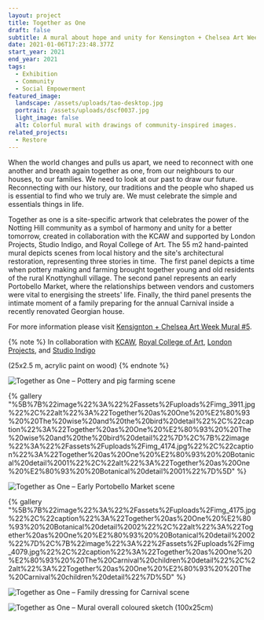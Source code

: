 ```yaml
---
layout: project
title: Together as One
draft: false
subtitle: A mural about hope and unity for Kensington + Chelsea Art Week
date: 2021-01-06T17:23:48.377Z
start_year: 2021
end_year: 2021
tags:
  - Exhibition
  - Community
  - Social Empowerment
featured_image:
  landscape: /assets/uploads/tao-desktop.jpg
  portrait: /assets/uploads/dscf0037.jpg
  light_image: false
  alt: Colorful mural with drawings of community-inspired images.
related_projects:
  - Restore
---
```

When the world changes and pulls us apart, we need to reconnect with one another and breath again together as one, from our neighbours to our houses, to our families. We need to look at our past to draw our future. Reconnecting with our history, our traditions and the people who shaped us is essential to find who we truly are. We must celebrate the simple and essentials things in life.

Together as one is a site-specific artwork that celebrates the power of the Notting Hill community as a symbol of harmony and unity for a better tomorrow, created in collaboration with the KCAW and supported by London Projects, Studio Indigo, and Royal College of Art. The 55 m2 hand-painted mural depicts scenes from local history and the site's architectural restoration, representing three stories in time.  The first panel depicts a time when pottery making and farming brought together young and old residents of the rural Knottynghull village. The second panel represents an early Portobello Market, where the relationships between vendors and customers were vital to energising the streets' life. Finally, the third panel presents the intimate moment of a family preparing for the annual Carnival inside a recently renovated Georgian house. 

For more information please visit [Kensignton + Chelsea Art Week Mural #5](https://www.kcaw.co.uk/mural-5-vote).

{% note %}
In collaboration with [KCAW](https://www.kcaw.co.uk/mural-5-vote), [Royal College of Art](https://www.rca.ac.uk/), [London Projects](https://www.londonprojects.co.uk/), and [Studio Indigo](https://studioindigo.co.uk/)

(25x2.5 m,  acrylic paint on wood)
{% endnote %}

![Together as One –  Pottery and pig farming scene](/assets/uploads/dscf0037.jpg "Together as One –  Pottery and pig farming scene")

{% gallery "%5B%7B%22image%22%3A%22%2Fassets%2Fuploads%2Fimg_3911.jpg%22%2C%22alt%22%3A%22Together%20as%20One%20%E2%80%93%20%20The%20wise%20and%20the%20bird%20detail%22%2C%22caption%22%3A%22Together%20as%20One%20%E2%80%93%20%20The%20wise%20and%20the%20bird%20detail%22%7D%2C%7B%22image%22%3A%22%2Fassets%2Fuploads%2Fimg_4174.jpg%22%2C%22caption%22%3A%22Together%20as%20One%20%E2%80%93%20%20Botanical%20detail%2001%22%2C%22alt%22%3A%22Together%20as%20One%20%E2%80%93%20%20Botanical%20detail%2001%22%7D%5D" %}

![Together as One –  Early Portobello Market scene](/assets/uploads/dscf0039.jpg "Together as One –  Early Portobello Market scene")

{% gallery "%5B%7B%22image%22%3A%22%2Fassets%2Fuploads%2Fimg_4175.jpg%22%2C%22caption%22%3A%22Together%20as%20One%20%E2%80%93%20%20Botanical%20detail%2002%22%2C%22alt%22%3A%22Together%20as%20One%20%E2%80%93%20%20Botanical%20detail%2002%22%7D%2C%7B%22image%22%3A%22%2Fassets%2Fuploads%2Fimg_4079.jpg%22%2C%22caption%22%3A%22Together%20as%20One%20%E2%80%93%20%20The%20Carnival%20children%20detail%22%2C%22alt%22%3A%22Together%20as%20One%20%E2%80%93%20%20The%20Carnival%20children%20detail%22%7D%5D" %}

![Together as One –  Family dressing for Carnival scene](/assets/uploads/dscf0026.jpg "Together as One –  Family dressing for Carnival scene")

![Together as One –  Mural overall coloured sketch (100x25cm)](/assets/uploads/togetherasone_sketch2.jpg "Together as One –  Mural overall coloured sketch (100x25cm)")